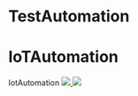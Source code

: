 # TestAutomation
# IoTAutomation
IotAutomation
<a href="https://portal.azure.com/#create/Microsoft.Template/uri/https%3A%2F%2Fraw.githubusercontent.com%2FElakkiya915%2FTestAutomation%2Fmaster%2Ftesttemplate.json" target="_blank">
    <img src="http://azuredeploy.net/deploybutton.png"/>
</a>
<a href="http://armviz.io/#/?load=https://github.com/Elakkiya915/IoTAutomation/blob/master/test-parameters.json" target="_blank">
    <img src="http://armviz.io/visualizebutton.png"/>
</a>
